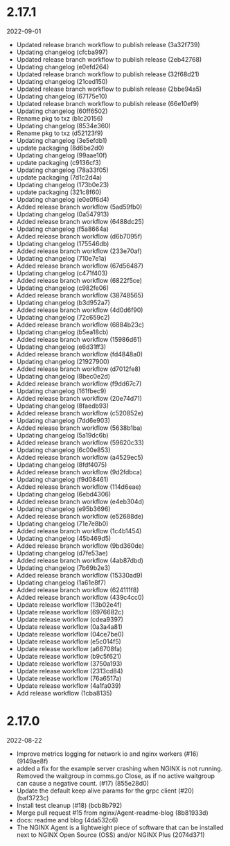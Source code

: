 
2.17.1
=============
2022-09-01

* Updated release branch workflow to publish release (3a32f739)
* Updating changelog (cfcba997)
* Updated release branch workflow to publish release (2eb42768)
* Updating changelog (e0efd264)
* Updated release branch workflow to publish release (32f68d21)
* Updating changelog (21ced150)
* Updated release branch workflow to publish release (2bbe94a5)
* Updating changelog (67175e10)
* Updated release branch workflow to publish release (66e10ef9)
* Updating changelog (60ff6502)
* Rename pkg to txz (b1c20156)
* Updating changelog (8534e360)
* Rename pkg to txz (d52123f9)
* Updating changelog (3e5efdb1)
* update packaging (8d6be2d0)
* Updating changelog (99aae10f)
* update packaging (c9136cf3)
* Updating changelog (78a33f05)
* update packaging (7d1c2d4a)
* Updating changelog (173b0e23)
* update packaging (321c8f60)
* Updating changelog (e0e0f6d4)
* Added release branch workflow (5ad59fb0)
* Updating changelog (0a547913)
* Added release branch workflow (6488dc25)
* Updating changelog (f5a8664a)
* Added release branch workflow (d6b7095f)
* Updating changelog (175546db)
* Added release branch workflow (233e70af)
* Updating changelog (710e7e1a)
* Added release branch workflow (67d56487)
* Updating changelog (c471f403)
* Added release branch workflow (6822f5ce)
* Updating changelog (c982fe06)
* Added release branch workflow (38748565)
* Updating changelog (b3d952a7)
* Added release branch workflow (4d0d6f90)
* Updating changelog (72c659c2)
* Added release branch workflow (6884b23c)
* Updating changelog (b5ea18cb)
* Added release branch workflow (15986d61)
* Updating changelog (e6d31ff3)
* Added release branch workflow (fd4848a0)
* Updating changelog (21927900)
* Added release branch workflow (d7012fe8)
* Updating changelog (8bec0e2d)
* Added release branch workflow (f9dd67c7)
* Updating changelog (161fbec9)
* Added release branch workflow (20e74d71)
* Updating changelog (8faedb93)
* Added release branch workflow (c520852e)
* Updating changelog (7dd6e903)
* Added release branch workflow (5638b1ba)
* Updating changelog (5a19dc6b)
* Added release branch workflow (59620c33)
* Updating changelog (6c00e853)
* Added release branch workflow (a4529ec5)
* Updating changelog (8fdf4075)
* Added release branch workflow (9d2fdbca)
* Updating changelog (f9d08461)
* Added release branch workflow (114d6eae)
* Updating changelog (6ebd4306)
* Added release branch workflow (e4eb304d)
* Updating changelog (e95b3696)
* Added release branch workflow (e52688de)
* Updating changelog (71e7e8b0)
* Added release branch workflow (1c4b1454)
* Updating changelog (45b469d5)
* Added release branch workflow (9bd360de)
* Updating changelog (d7fe53ae)
* Added release branch workflow (4ab87dbd)
* Updating changelog (7b69b2e3)
* Added release branch workflow (15330ad9)
* Updating changelog (1a61e8f7)
* Added release branch workflow (624111f8)
* Added release branch workflow (439c4cc0)
* Update release workflow (13b02e4f)
* Update release workflow (6976682c)
* Update release workflow (cdea9397)
* Update release workflow (0a3a4a81)
* Update release workflow (04ce7be0)
* Update release workflow (e5c014f5)
* Update release workflow (a66708fa)
* Update release workflow (b9c5f621)
* Update release workflow (3750a193)
* Update release workflow (2313cd84)
* Update release workflow (76a6517a)
* Update release workflow (4a1fa039)
* Add release workflow (1cba8135)

2.17.0
=============
2022-08-22

* Improve metrics logging for network io and nginx workers (#16) (9149ae8f)
* added a fix for the example server crashing when NGINX is not running. Removed the waitgroup in comms.go Close, as if no active waitgroup can cause a negative count. (#17) (855e28d0)
* Update the default keep alive params for the grpc client (#20) (baf3723c)
* Install test cleanup (#18) (bcb8b792)
* Merge pull request #15 from nginx/Agent-readme-blog (8b81933d)
* docs: readme and blog (4da532c6)
* The NGINX Agent is a lightweight piece of software that can be installed next to NGINX Open Source (OSS) and/or NGINX Plus (2074d371)


